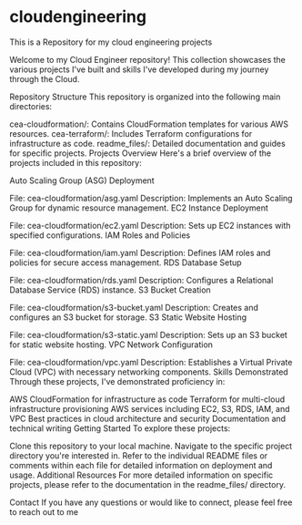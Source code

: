 # cloudengineering
This is a Repository for my cloud engineering projects

Welcome to my Cloud Engineer repository! This collection showcases the various projects I've built and skills I've developed during my journey through the Cloud.

Repository Structure
This repository is organized into the following main directories:

cea-cloudformation/: Contains CloudFormation templates for various AWS resources.
cea-terraform/: Includes Terraform configurations for infrastructure as code.
readme_files/: Detailed documentation and guides for specific projects.
Projects Overview
Here's a brief overview of the projects included in this repository:

Auto Scaling Group (ASG) Deployment

File: cea-cloudformation/asg.yaml
Description: Implements an Auto Scaling Group for dynamic resource management.
EC2 Instance Deployment

File: cea-cloudformation/ec2.yaml
Description: Sets up EC2 instances with specified configurations.
IAM Roles and Policies

File: cea-cloudformation/iam.yaml
Description: Defines IAM roles and policies for secure access management.
RDS Database Setup

File: cea-cloudformation/rds.yaml
Description: Configures a Relational Database Service (RDS) instance.
S3 Bucket Creation

File: cea-cloudformation/s3-bucket.yaml
Description: Creates and configures an S3 bucket for storage.
S3 Static Website Hosting

File: cea-cloudformation/s3-static.yaml
Description: Sets up an S3 bucket for static website hosting.
VPC Network Configuration

File: cea-cloudformation/vpc.yaml
Description: Establishes a Virtual Private Cloud (VPC) with necessary networking components.
Skills Demonstrated
Through these projects, I've demonstrated proficiency in:

AWS CloudFormation for infrastructure as code
Terraform for multi-cloud infrastructure provisioning
AWS services including EC2, S3, RDS, IAM, and VPC
Best practices in cloud architecture and security
Documentation and technical writing
Getting Started
To explore these projects:

Clone this repository to your local machine.
Navigate to the specific project directory you're interested in.
Refer to the individual README files or comments within each file for detailed information on deployment and usage.
Additional Resources
For more detailed information on specific projects, please refer to the documentation in the readme_files/ directory.

Contact
If you have any questions or would like to connect, please feel free to reach out to me
